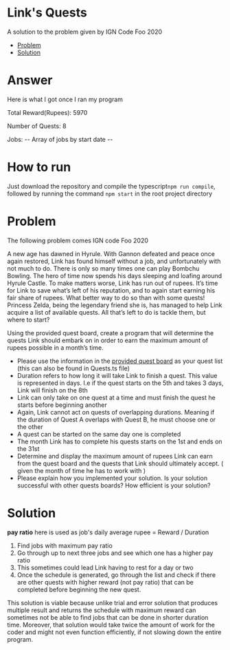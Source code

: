 # Link's Quests
A solution to the problem given by IGN Code Foo 2020

- [Problem](#problem)
- [Solution](#solution)

# Answer
Here is what I got once I ran my program

Total Reward(Rupees):  5970

Number of Quests:  8

Jobs:  -- Array of jobs by start date --

# How to run
Just download the repository and compile the typescript`npm run compile`, followed by running the command `npm start` in the root project directory

# Problem
The following problem comes IGN code Foo 2020

A new age has dawned in Hyrule. With Gannon defeated and peace once again restored, Link has found himself without a job, and unfortunately with not much to do. There is only so many times one can play Bombchu Bowling. The hero of time now spends his days sleeping and loafing around Hyrule Castle. To make matters worse, Link has run out of rupees. It’s time for Link to save what’s left of his reputation, and to again start earning his fair share of rupees. What better way to do so than with some quests! Princess Zelda, being the legendary friend she is, has managed to help Link acquire a list of available quests. All that’s left to do is tackle them, but where to start?

Using the provided quest board, create a program that will determine the quests Link should embark on in order to earn the maximum amount of rupees possible in a month’s time.

- Please use the information in the [provided quest board](https://media.ignimgs.com/code-foo/2020/files/quests_for_question.pdf) as your quest list (this can also be found in Quests.ts file)
- Duration refers to how long it will take Link to finish a quest. This value is represented in days. I.e if the quest starts on the 5th and takes 3 days, Link will finish on the 8th
- Link can only take on one quest at a time and must finish the quest he starts before beginning another
- Again, Link cannot act on quests of overlapping durations. Meaning if the duration of Quest A overlaps with Quest B, he must choose one or the other
- A quest can be started on the same day one is completed
- The month Link has to complete his quests starts on the 1st and ends on the 31st
- Determine and display the maximum amount of rupees Link can earn from the quest board and the quests that Link should ultimately accept. ( given the month of time he has to work with )
- Please explain how you implemented your solution. Is your solution successful with other quests boards? How efficient is your solution?

#	Solution
**pay ratio** here is used as job's daily average rupee = 
Reward / Duration

1. Find jobs with maximum pay ratio
2. Go through up to next three jobs and see which one has a higher pay ratio
3. This sometimes could lead Link having to rest for a day or two
4. Once the schedule is generated, go through the list and check if there are other quests with higher reward (not pay ratio) that can be completed before beginning the new quest.

This solution is viable because unlike trial and error solution that produces multiple result and returns the schedule with maximum reward can sometimes not be able to find jobs that can be done in shorter duration time. Moreover, that solution would take twice the amount of work for the coder and might not even function efficiently, if not slowing down the entire program.
